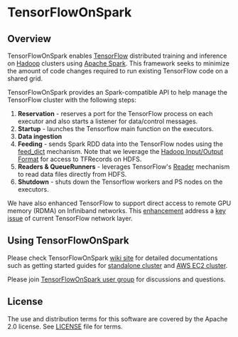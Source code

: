 <!--
Copyright 2017 Yahoo Inc.
Licensed under the terms of the Apache 2.0 license.
Please see LICENSE file in the project root for terms.
-->
# TensorFlowOnSpark

## Overview

TensorFlowOnSpark enables [TensorFlow](https://www.tensorflow.org) distributed training and inference on [Hadoop](http://hadoop.apache.org) clusters using [Apache Spark](http://spark.apache.org).  This framework seeks to minimize the amount of code changes required to run existing TensorFlow code on a shared grid.  

TensorFlowOnSpark provides an Spark-compatible API to help manage the TensorFlow cluster with the following steps:

1. **Reservation** - reserves a port for the TensorFlow process on each executor and also starts a listener for data/control messages.
2. **Startup** - launches the Tensorflow main function on the executors.
3. **Data ingestion**
  1. **Feeding** - sends Spark RDD data into the TensorFlow nodes using the [feed_dict](https://www.tensorflow.org/how_tos/reading_data/#feeding) mechanism.  Note that we leverage the [Hadoop Input/Output Format](https://github.com/tensorflow/ecosystem/tree/master/hadoop) for access to TFRecords on HDFS.
  2. **Readers & QueueRunners** - leverages TensorFlow's [Reader](https://www.tensorflow.org/how_tos/reading_data/#reading_from_files) mechanism to read data files directly from HDFS.
4. **Shutdown** - shuts down the Tensorflow workers and PS nodes on the executors.

We have also enhanced TensorFlow to support direct access to remote GPU memory (RDMA) on Infiniband networks.
This [enhancement](https://github.com/yahoo/tensorflow/tree/yahoo) address a [key issue](https://github.com/tensorflow/tensorflow/issues/2916)  of current TensorFlow network layer.


## Using TensorFlowOnSpark

Please check TensorFlowOnSpark [wiki site](../../wiki) for detailed
documentations such as getting started guides for [standalone
cluster](../../wiki/GetStarted_local) and [AWS EC2
cluster](../../wiki/GetStarted_EC2).

Please join [TensorFlowOnSpark user group](https://groups.google.com/forum/#!forum/TensorFlowOnSpark-users) for discussions and questions.

## License

The use and distribution terms for this software are covered by the Apache 2.0 license.
See [LICENSE](LICENSE) file for terms.
